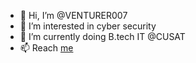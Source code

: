 - 👋 Hi, I’m @VENTURER007
- 👀 I’m interested in cyber security
- 🌱 I’m currently doing B.tech IT @CUSAT
- 📫 Reach <a href="https://api.whatsapp.com/send/?phone=918848590435&text&app_absent=0" target="_blank">me</a>

<!---
VENTURER007/VENTURER007 is a ✨ special ✨ repository because its `README.md` (this file) appears on your GitHub profile.
You can click the Preview link to take a look at your changes.
--->
